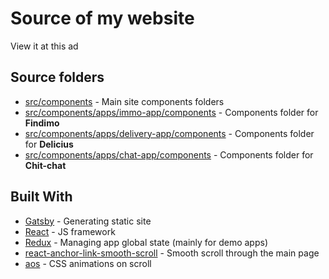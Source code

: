 # Source of my website

View it at this ad

## Source folders

* [src/components](https://github.com/saraband/my-website/tree/master/src/components) - Main site components folders
* [src/components/apps/immo-app/components](https://github.com/saraband/my-website/tree/master/src/components/apps/immo-app) - Components folder for **Findimo**
* [src/components/apps/delivery-app/components](https://github.com/saraband/my-website/tree/master/src/components/apps/delivery-app) - Components folder for **Delicius**
* [src/components/apps/chat-app/components](https://github.com/saraband/my-website/tree/master/src/components/apps/chat-app) - Components folder for **Chit-chat**

## Built With

* [Gatsby](https://www.gatsbyjs.org/) - Generating static site
* [React](https://reactjs.org/) - JS framework
* [Redux](https://redux.js.org/) - Managing app global state (mainly for demo apps)
* [react-anchor-link-smooth-scroll](https://www.npmjs.com/package/react-anchor-link-smooth-scroll) - Smooth scroll through the main page
* [aos](https://github.com/michalsnik/aos) - CSS animations on scroll